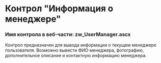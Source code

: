 ﻿---
description: 2.4.9.3
---
# Контрол "Информация о менеджере"
### Имя контрола в веб-части: zw_UserManager.ascx
Контрол предназначен для вывода информации о текущем менеджере пользователя.
Возможно вывести ФИО менеджера, фотографию, дополнительное описание и контактную информацию менеджера.
